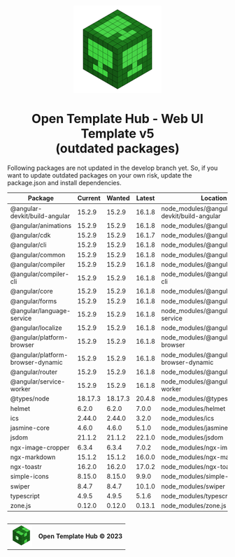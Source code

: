 <p align="center">
  <a href="https://opentemplatehub.com">
    <img src="https://raw.githubusercontent.com/open-template-hub/open-template-hub.github.io/master/assets/logo/ui/web-ui-logo.png" alt="Logo" width=200>
  </a>
</p>


<h1 align="center">
Open Template Hub - Web UI Template v5
  <br/>
(outdated packages)
</h1>

Following packages are not updated in the develop branch yet. So, if you want to update outdated packages on your own risk, update the package.json and install dependencies.

| Package | Current | Wanted | Latest | Location |
| --- | --- | --- | --- | --- |
| @angular-devkit/build-angular | 15.2.9 | 15.2.9 | 16.1.8 | node_modules/@angular-devkit/build-angular |
| @angular/animations | 15.2.9 | 15.2.9 | 16.1.8 | node_modules/@angular/animations |
| @angular/cdk | 15.2.9 | 15.2.9 | 16.1.7 | node_modules/@angular/cdk |
| @angular/cli | 15.2.9 | 15.2.9 | 16.1.8 | node_modules/@angular/cli |
| @angular/common | 15.2.9 | 15.2.9 | 16.1.8 | node_modules/@angular/common |
| @angular/compiler | 15.2.9 | 15.2.9 | 16.1.8 | node_modules/@angular/compiler |
| @angular/compiler-cli | 15.2.9 | 15.2.9 | 16.1.8 | node_modules/@angular/compiler-cli |
| @angular/core | 15.2.9 | 15.2.9 | 16.1.8 | node_modules/@angular/core |
| @angular/forms | 15.2.9 | 15.2.9 | 16.1.8 | node_modules/@angular/forms |
| @angular/language-service | 15.2.9 | 15.2.9 | 16.1.8 | node_modules/@angular/language-service |
| @angular/localize | 15.2.9 | 15.2.9 | 16.1.8 | node_modules/@angular/localize |
| @angular/platform-browser | 15.2.9 | 15.2.9 | 16.1.8 | node_modules/@angular/platform-browser |
| @angular/platform-browser-dynamic | 15.2.9 | 15.2.9 | 16.1.8 | node_modules/@angular/platform-browser-dynamic |
| @angular/router | 15.2.9 | 15.2.9 | 16.1.8 | node_modules/@angular/router |
| @angular/service-worker | 15.2.9 | 15.2.9 | 16.1.8 | node_modules/@angular/service-worker |
| @types/node | 18.17.3 | 18.17.3 | 20.4.8 | node_modules/@types/node |
| helmet | 6.2.0 | 6.2.0 | 7.0.0 | node_modules/helmet |
| ics | 2.44.0 | 2.44.0 | 3.2.0 | node_modules/ics |
| jasmine-core | 4.6.0 | 4.6.0 | 5.1.0 | node_modules/jasmine-core |
| jsdom | 21.1.2 | 21.1.2 | 22.1.0 | node_modules/jsdom |
| ngx-image-cropper | 6.3.4 | 6.3.4 | 7.0.2 | node_modules/ngx-image-cropper |
| ngx-markdown | 15.1.2 | 15.1.2 | 16.0.0 | node_modules/ngx-markdown |
| ngx-toastr | 16.2.0 | 16.2.0 | 17.0.2 | node_modules/ngx-toastr |
| simple-icons | 8.15.0 | 8.15.0 | 9.9.0 | node_modules/simple-icons |
| swiper | 8.4.7 | 8.4.7 | 10.1.0 | node_modules/swiper |
| typescript | 4.9.5 | 4.9.5 | 5.1.6 | node_modules/typescript |
| zone.js | 0.12.0 | 0.12.0 | 0.13.1 | node_modules/zone.js |

<table align="right"><tr><td><a href="https://opentemplatehub.com"><img src="https://raw.githubusercontent.com/open-template-hub/open-template-hub.github.io/master/assets/logo/brand-logo.png" width="50px" alt="oth"/></a></td><td><b>Open Template Hub © 2023</b></td></tr></table>


